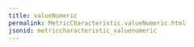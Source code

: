 ```yaml
---
title: valueNumeric
permalink: MetricCharacteristic.valueNumeric.html
jsonid: metriccharacteristic_valuenumeric
---
```

